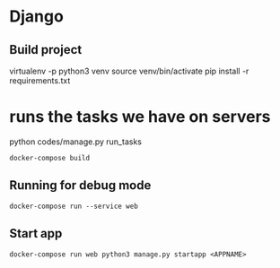 # Django

## Build project

virtualenv -p python3 venv
source venv/bin/activate
pip install -r requirements.txt



# runs the tasks we have on servers
python codes/manage.py  run_tasks


```
docker-compose build
```

## Running for debug mode
```
docker-compose run --service web
```

## Start app
```
docker-compose run web python3 manage.py startapp <APPNAME>
```
